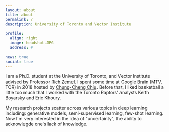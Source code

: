 ```yaml
---
layout: about
title: about
permalink: /
description: University of Toronto and Vector Institute

profile:
  align: right
  image: headshot.JPG
  address: #

news: true
social: true
---
```


I am a Ph.D. student at the University of Toronto, and Vector Institute advised by Professor [Rich Zemel](http://www.cs.toronto.edu/~zemel/inquiry/home.php). I spent some time at Google Brain (MTV, TOR) in 2018 hosted by [Chung-Cheng Chiu](https://ai.google/research/people/ChungChengChiu). Before that, I liked basketball a little too much that I worked with the Toronto Raptors' analysts Keith Boyarsky and Eric Khoury.  

My research projects scatter across various topics in deep learning including: generative models, semi-supervised learning, few-shot learning. 
Now I'm very interested in the idea of "uncertainty", the ability to acknowlegde one's lack of knowledge.  

